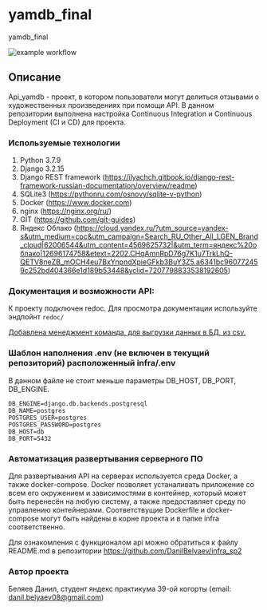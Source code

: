 # yamdb_final
yamdb_final

![example workflow](https://github.com/DanilBelyaev/yamdb_final/actions/workflows/yamdb_workflow.yml/badge.svg)

## Описание
Api_yamdb - проект, в котором пользователи могут делиться отзывами о художественных произведениях при помощи API. В данном репозитории выполнена настройка Continuous Integration и Continuous Deployment (CI и CD) для проекта.


### Используемые технологии

1. Python 3.7.9 
2. Django 3.2.15
3. Django REST framework (https://ilyachch.gitbook.io/django-rest-framework-russian-documentation/overview/readme)
4. SQLite3 (https://pythonru.com/osnovy/sqlite-v-python)
5. Docker (https://www.docker.com)
6. nginx (https://nginx.org/ru/)
7. GIT (https://github.com/git-guides)
8. Яндекс Облако (https://cloud.yandex.ru/?utm_source=yandex-s&utm_medium=cpc&utm_campaign=Search_RU_Other_All_LGEN_Brand_cloud|62006544&utm_content=4569625732|&utm_term=яндекс%20облако|12696174758&etext=2202.CHqAmnRpD76g7K1u7TrkLhQ-QETV8neZB_mOCH4eu7BxYnpndXpieGFkb3BuY3Z5.a6341bc960772459c252bd404366e1d189b53448&yclid=7207798833538192605)



### Документация и возможности API:
К проекту подключен redoc. Для просмотра документации используйте эндпойнт `redoc/`

[Добавлена менеджмент команда, для выгрузки данных в БД, из csv.](#описание-команды-для-заполнения-базы-данными)

### Шаблон наполнения .env (не включен в текущий репозиторий) расположенный infra/.env
В данном файле не стоит меньше параметры DB_HOST, DB_PORT, DB_ENGINE.

```
DB_ENGINE=django.db.backends.postgresql
DB_NAME=postgres
POSTGRES_USER=postgres
POSTGRES_PASSWORD=postgres
DB_HOST=db
DB_PORT=5432
```

### Автоматизация развертывания серверного ПО
Для развертывания API на серверах используется среда Docker, а также docker-compose. Docker позволяет устаналивать приложение со всем его окружением и зависимостями в контейнер, который может быть перенесён на любую систему, а также предоставляет среду по управлению контейнерами. Соответствущие Dockerfile и docker-compose могут быть найдены в корне проекта и в папке infra соответственно.

Для ознакомления с функционалом api можно обратиться к файлу README.md в репозитории https://github.com/DanilBelyaev/infra_sp2

### Автор проекта
Беляев Данил, студент яндекс практикума 39-ой когорты (email: danil.belyaev08@gmail.com)
